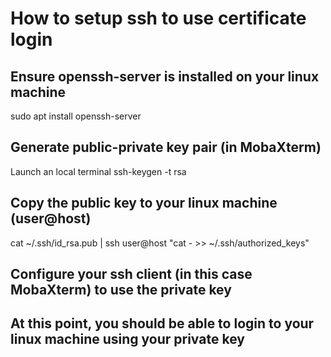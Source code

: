# How to setup ssh to use certificate login

## Ensure openssh-server is installed on your linux machine
sudo apt install openssh-server

## Generate public-private key pair (in MobaXterm)
Launch an local terminal
ssh-keygen -t rsa

## Copy the public key to your linux machine (user@host)
cat ~/.ssh/id_rsa.pub | ssh user@host "cat - >> ~/.ssh/authorized_keys"

## Configure your ssh client (in this case MobaXterm) to use the private key

## At this point, you should be able to login to your linux machine using your private key
